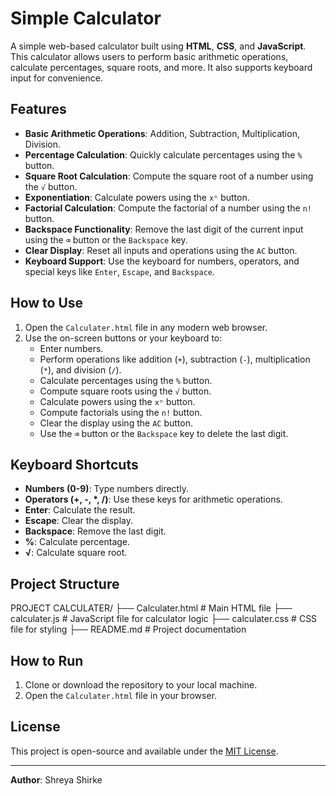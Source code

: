 # Simple Calculator

A simple web-based calculator built using **HTML**, **CSS**, and **JavaScript**. This calculator allows users to perform basic arithmetic operations, calculate percentages, square roots, and more. It also supports keyboard input for convenience.

## Features

- **Basic Arithmetic Operations**: Addition, Subtraction, Multiplication, Division.
- **Percentage Calculation**: Quickly calculate percentages using the `%` button.
- **Square Root Calculation**: Compute the square root of a number using the `√` button.
- **Exponentiation**: Calculate powers using the `xⁿ` button.
- **Factorial Calculation**: Compute the factorial of a number using the `n!` button.
- **Backspace Functionality**: Remove the last digit of the current input using the `⌫` button or the `Backspace` key.
- **Clear Display**: Reset all inputs and operations using the `AC` button.
- **Keyboard Support**: Use the keyboard for numbers, operators, and special keys like `Enter`, `Escape`, and `Backspace`.

## How to Use

1. Open the `Calculater.html` file in any modern web browser.
2. Use the on-screen buttons or your keyboard to:
   - Enter numbers.
   - Perform operations like addition (`+`), subtraction (`-`), multiplication (`*`), and division (`/`).
   - Calculate percentages using the `%` button.
   - Compute square roots using the `√` button.
   - Calculate powers using the `xⁿ` button.
   - Compute factorials using the `n!` button.
   - Clear the display using the `AC` button.
   - Use the `⌫` button or the `Backspace` key to delete the last digit.

## Keyboard Shortcuts

- **Numbers (0-9)**: Type numbers directly.
- **Operators (+, -, *, /)**: Use these keys for arithmetic operations.
- **Enter**: Calculate the result.
- **Escape**: Clear the display.
- **Backspace**: Remove the last digit.
- **%**: Calculate percentage.
- **√**: Calculate square root.

## Project Structure
PROJECT CALCULATER/ ├── Calculater.html # Main HTML file ├── calculater.js # JavaScript file for calculator logic ├── calculater.css # CSS file for styling ├── README.md # Project documentation

## How to Run

1. Clone or download the repository to your local machine.
2. Open the `Calculater.html` file in your browser.

## License

This project is open-source and available under the [MIT License](https://opensource.org/licenses/MIT).

---

**Author**: Shreya Shirke


